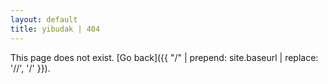 ```yaml
---
layout: default
title: yibudak | 404
---
```


This page does not exist. [Go back]({{ "/" | prepend: site.baseurl | replace: '//', '/' }}).